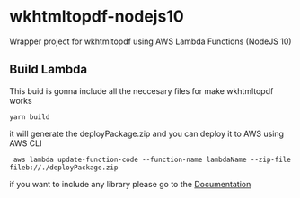# wkhtmltopdf-nodejs10
Wrapper project for wkhtmltopdf using AWS Lambda Functions (NodeJS 10)


## Build Lambda

This buid is gonna include all the neccesary files for make wkhtmltopdf works

```
yarn build
```

it will generate the deployPackage.zip and you can deploy it to AWS using AWS CLI

```
 aws lambda update-function-code --function-name lambdaName --zip-file fileb://./deployPackage.zip 
```

if you want to include any library please go to the [Documentation](https://medium.com/@cristhianf7/aws-lambda-nodejs-10-using-wkhtmltopdf-27be1d4a6c79)
